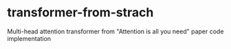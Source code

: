 # transformer-from-strach
Multi-head attention transformer from "Attention is all you need" paper code implementation
